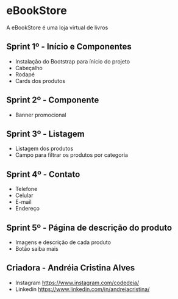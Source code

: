 # eBookStore
A eBookStore é uma loja virtual de livros 

## Sprint 1º - Início e Componentes
* Instalação do Bootstrap para ínicio do projeto
* Cabeçalho
* Rodapé
* Cards dos produtos


## Sprint 2º - Componente
* Banner promocional


## Sprint 3º - Listagem
* Listagem dos produtos
* Campo para filtrar os produtos por categoria


## Sprint 4º - Contato
* Telefone
* Celular
* E-mail
* Endereço
 

## Sprint 5º - Página de descrição do produto
* Imagens e descrição de cada produto
* Botão saiba mais



## Criadora - Andréia Cristina Alves
* Instagram https://www.instagram.com/codedeia/
* Linkedin https://www.linkedin.com/in/andreiacristina/


